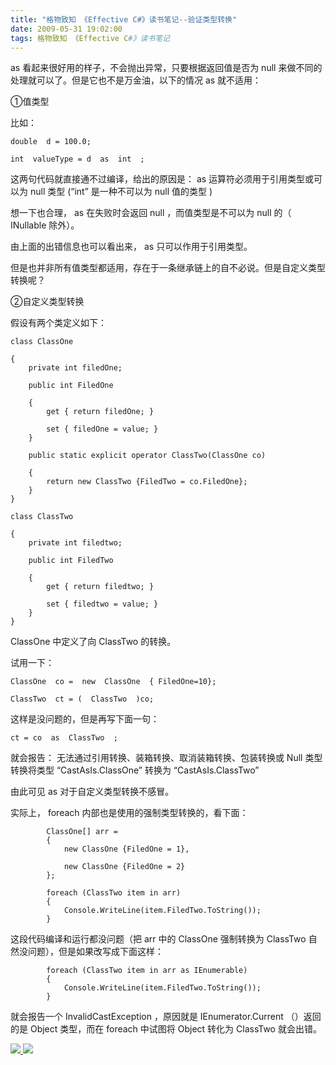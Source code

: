 ```yaml
---
title: "格物致知 《Effective C#》读书笔记--验证类型转换"
date: 2009-05-31 19:02:00
tags: 格物致知 《Effective C#》读书笔记
---
```


as  看起来很好用的样子，不会抛出异常，只要根据返回值是否为  null  来做不同的处理就可以了。但是它也不是万金油，以下的情况  as  就不适用：

①值类型

比如：

```
double  d = 100.0;

int  valueType = d  as  int  ;
```

这两句代码就直接通不过编译，给出的原因是：  as  运算符必须用于引用类型或可以为  null  类型  (“int”  是一种不可以为  null
值的类型  )

想一下也合理，  as  在失败时会返回  null  ，而值类型是不可以为  null  的（  INullable  除外）。

由上面的出错信息也可以看出来，  as  只可以作用于引用类型。

但是也并非所有值类型都适用，存在于一条继承链上的自不必说。但是自定义类型转换呢？


②自定义类型转换


假设有两个类定义如下：

```
class ClassOne

{
    private int filedOne;

    public int FiledOne

    {
        get { return filedOne; }

        set { filedOne = value; }
    }

    public static explicit operator ClassTwo(ClassOne co)

    {
        return new ClassTwo {FiledTwo = co.FiledOne};
    }
}

class ClassTwo

{
    private int filedtwo;

    public int FiledTwo

    {
        get { return filedtwo; }

        set { filedtwo = value; }
    }
}
```

ClassOne  中定义了向  ClassTwo  的转换。

试用一下：

```
ClassOne  co =  new  ClassOne  { FiledOne=10};

ClassTwo  ct = (  ClassTwo  )co;
```

这样是没问题的，但是再写下面一句：

```
ct = co  as  ClassTwo  ;
```

就会报告：  无法通过引用转换、装箱转换、取消装箱转换、包装转换或  Null  类型转换将类型  “CastAsIs.ClassOne”  转换为
“CastAsIs.ClassTwo”

由此可见  as  对于自定义类型转换不感冒。

实际上，  foreach  内部也是使用的强制类型转换的，看下面：

```
        ClassOne[] arr =
        {
            new ClassOne {FiledOne = 1},

            new ClassOne {FiledOne = 2}
        };

        foreach (ClassTwo item in arr)
        {
            Console.WriteLine(item.FiledTwo.ToString());
        }
```

这段代码编译和运行都没问题（把  arr  中的  ClassOne  强制转换为  ClassTwo  自然没问题），但是如果改写成下面这样：
```
        foreach (ClassTwo item in arr as IEnumerable)
        {
            Console.WriteLine(item.FiledTwo.ToString());
        }
```

就会报告一个  InvalidCastException  ，原因就是  IEnumerator.Current  （）返回的是  Object
类型，而在  foreach  中试图将  Object  转化为  ClassTwo  就会出错。

[ ![](https://profile.csdnimg.cn/5/2/5/3_cuipengfei1)
![](https://g.csdnimg.cn/static/user-reg-year/1x/11.png)
](https://blog.csdn.net/cuipengfei1)
